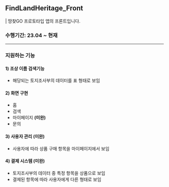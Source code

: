 ## FindLandHeritage_Front
| 땅찾GO 프로토타입 앱의 프론트입니다. 
### 수행기간: 23.04 ~ 현재
--------------
### 지원하는 기능
#### 1) 조상 이름 검색기능
- 해당되는 토지조사부의 데이터를 표 형태로 보임
#### 2) 화면 구현
- 홈
- 검색
- 마이페이지 **(미완)**
- 문의
#### 3) 사용자 관리 (미완)
- 사용자에 따라 상품 구매 항목을 마이페이지에서 보임
#### 4) 결제 시스템 (미완)
- 토지조사부의 데이터 중 특정 항목을 상품으로 보임
- 결제된 항목에 따라 사용자에게 다른 형태로 보임
